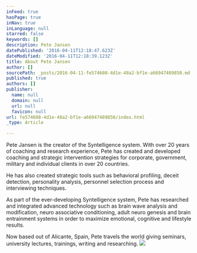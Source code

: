 ```yaml
---
inFeed: true
hasPage: true
inNav: true
inLanguage: null
starred: false
keywords: []
description: Pete Jansen
datePublished: '2016-04-11T12:18:47.623Z'
dateModified: '2016-04-11T12:18:39.123Z'
title: About Pete Jansen
author: []
sourcePath: _posts/2016-04-11-fe574608-4d1e-48a2-bf1e-a66947489850.md
published: true
authors: []
publisher:
  name: null
  domain: null
  url: null
  favicon: null
url: fe574608-4d1e-48a2-bf1e-a66947489850/index.html
_type: Article

---
```

Pete Jansen is the creator of the Syntelligence system. With over 20 years of coaching and research experience, Pete has created and developed coaching and strategic intervention strategies for corporate, government, military and individual clients in over 20 countries.

He has also created strategic tools such as behavioral profiling, deceit detection, personality analysis, personnel selection process and interviewing techniques.

As part of the ever-developing Syntelligence system, Pete has researched and integrated advanced technology such as brain wave analysis and modification, neuro associative conditioning, adult neuro genesis and brain entrainment systems in order to maximize emotional, cognitive and lifestyle results.

Now based out of Alicante, Spain, Pete travels the world giving seminars, university lectures, trainings, writing and researching.
![](https://the-grid-user-content.s3-us-west-2.amazonaws.com/3069f3d0-8afc-4709-bf85-e0f4027885ad.jpg)